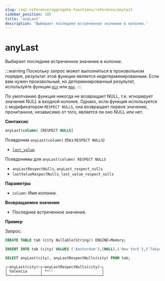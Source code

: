 ```yaml
---
slug: /sql-reference/aggregate-functions/reference/anylast
sidebar_position: 105
title: 'anyLast'
description: 'Выбирает последнее встреченное значение в колонке.'
---
```



# anyLast

Выбирает последнее встреченное значение в колонке.

:::warning
Поскольку запрос может выполняться в произвольном порядке, результат этой функции является недетерминированным.
Если вам нужен произвольный, но детерминированный результат, используйте функции [`min`](../reference/min.md) или [`max`](../reference/max.md).
:::

По умолчанию функция никогда не возвращает NULL, т.е. игнорирует значения NULL в входной колонке.
Однако, если функция используется с модификатором `RESPECT NULLS`, она возвращает первое значение, прочитанное, независимо от того, является ли оно NULL или нет.

**Синтаксис**

```sql
anyLast(column) [RESPECT NULLS]
```

Псевдоним `anyLast(column)` (без `RESPECT NULLS`)
- [`last_value`](../reference/last_value.md).

Псевдонимы для `anyLast(column) RESPECT NULLS`
- `anyLastRespectNulls`, `anyLast_respect_nulls`
- `lastValueRespectNulls`, `last_value_respect_nulls`

**Параметры**
- `column`: Имя колонки.

**Возвращаемое значение**

- Последнее встреченное значение.

**Пример**

Запрос:

```sql
CREATE TABLE tab (city Nullable(String)) ENGINE=Memory;

INSERT INTO tab (city) VALUES ('Amsterdam'),(NULL),('New York'),('Tokyo'),('Valencia'),(NULL);

SELECT anyLast(city), anyLastRespectNulls(city) FROM tab;
```

```response
┌─anyLast(city)─┬─anyLastRespectNulls(city)─┐
│ Valencia      │ ᴺᵁᴸᴸ                      │
└───────────────┴───────────────────────────┘
```
